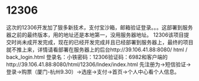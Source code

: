 # 12306
这次的12306开发加了狠多新技术，支付宝沙箱，邮箱验证登录。。。这部署到服务器之前的最终版本，用的地址还是本地第一，没用服务器地址。
12306该项目提交时尚未成开发完成，现在的已经开发完成并且已经部署到服务器上，最终的项目就不推上来，详情请看部署在服务器上的后台http://39.106.41.88:8080/ html / back_login.html 登录名：小铁密码：12306验证码：6982和客户端的http://39.106.41.88:8080/html/12306/Index/index.html 先注册为->短信验证->登录->购票（厦门-杭州9.30）->选座->支付->首页->个人中心看个人信息。
